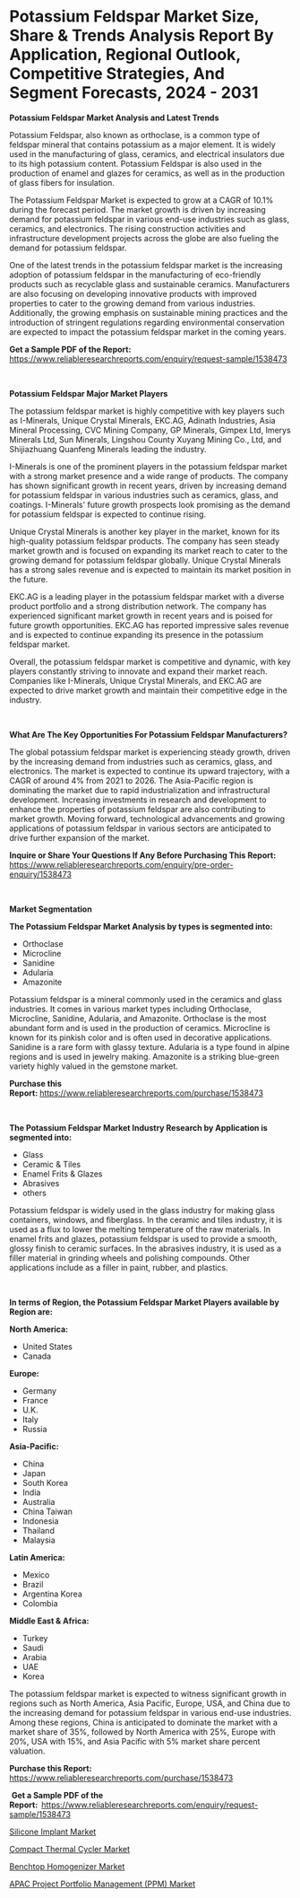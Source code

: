 <p><h1>Potassium Feldspar Market Size, Share & Trends Analysis Report By Application, Regional Outlook, Competitive Strategies, And Segment Forecasts, 2024 - 2031</h1></p><p><strong>Potassium Feldspar Market Analysis and Latest Trends</strong></p>
<p><p>Potassium Feldspar, also known as orthoclase, is a common type of feldspar mineral that contains potassium as a major element. It is widely used in the manufacturing of glass, ceramics, and electrical insulators due to its high potassium content. Potassium Feldspar is also used in the production of enamel and glazes for ceramics, as well as in the production of glass fibers for insulation.</p><p>The Potassium Feldspar Market is expected to grow at a CAGR of 10.1% during the forecast period. The market growth is driven by increasing demand for potassium feldspar in various end-use industries such as glass, ceramics, and electronics. The rising construction activities and infrastructure development projects across the globe are also fueling the demand for potassium feldspar.</p><p>One of the latest trends in the potassium feldspar market is the increasing adoption of potassium feldspar in the manufacturing of eco-friendly products such as recyclable glass and sustainable ceramics. Manufacturers are also focusing on developing innovative products with improved properties to cater to the growing demand from various industries. Additionally, the growing emphasis on sustainable mining practices and the introduction of stringent regulations regarding environmental conservation are expected to impact the potassium feldspar market in the coming years.</p></p>
<p><strong>Get a Sample PDF of the Report:&nbsp;</strong> <a href="https://www.reliableresearchreports.com/enquiry/request-sample/1538473">https://www.reliableresearchreports.com/enquiry/request-sample/1538473</a></p>
<p>&nbsp;</p>
<p><strong>Potassium Feldspar Major Market Players</strong></p>
<p><p>The potassium feldspar market is highly competitive with key players such as I-Minerals, Unique Crystal Minerals, EKC.AG, Adinath Industries, Asia Mineral Processing, CVC Mining Company, GP Minerals, Gimpex Ltd, Imerys Minerals Ltd, Sun Minerals, Lingshou County Xuyang Mining Co., Ltd, and Shijiazhuang Quanfeng Minerals leading the industry.</p><p>I-Minerals is one of the prominent players in the potassium feldspar market with a strong market presence and a wide range of products. The company has shown significant growth in recent years, driven by increasing demand for potassium feldspar in various industries such as ceramics, glass, and coatings. I-Minerals' future growth prospects look promising as the demand for potassium feldspar is expected to continue rising.</p><p>Unique Crystal Minerals is another key player in the market, known for its high-quality potassium feldspar products. The company has seen steady market growth and is focused on expanding its market reach to cater to the growing demand for potassium feldspar globally. Unique Crystal Minerals has a strong sales revenue and is expected to maintain its market position in the future.</p><p>EKC.AG is a leading player in the potassium feldspar market with a diverse product portfolio and a strong distribution network. The company has experienced significant market growth in recent years and is poised for future growth opportunities. EKC.AG has reported impressive sales revenue and is expected to continue expanding its presence in the potassium feldspar market.</p><p>Overall, the potassium feldspar market is competitive and dynamic, with key players constantly striving to innovate and expand their market reach. Companies like I-Minerals, Unique Crystal Minerals, and EKC.AG are expected to drive market growth and maintain their competitive edge in the industry.</p></p>
<p>&nbsp;</p>
<p><strong>What Are The Key Opportunities For Potassium Feldspar Manufacturers?</strong></p>
<p><p>The global potassium feldspar market is experiencing steady growth, driven by the increasing demand from industries such as ceramics, glass, and electronics. The market is expected to continue its upward trajectory, with a CAGR of around 4% from 2021 to 2026. The Asia-Pacific region is dominating the market due to rapid industrialization and infrastructural development. Increasing investments in research and development to enhance the properties of potassium feldspar are also contributing to market growth. Moving forward, technological advancements and growing applications of potassium feldspar in various sectors are anticipated to drive further expansion of the market.</p></p>
<p><strong>Inquire or Share Your Questions If Any Before Purchasing This Report:</strong> <a href="https://www.reliableresearchreports.com/enquiry/pre-order-enquiry/1538473">https://www.reliableresearchreports.com/enquiry/pre-order-enquiry/1538473</a></p>
<p>&nbsp;</p>
<p><strong>Market Segmentation</strong></p>
<p><strong>The Potassium Feldspar Market Analysis by types is segmented into:</strong></p>
<p><ul><li>Orthoclase</li><li>Microcline</li><li>Sanidine</li><li>Adularia</li><li>Amazonite</li></ul></p>
<p><p>Potassium feldspar is a mineral commonly used in the ceramics and glass industries. It comes in various market types including Orthoclase, Microcline, Sanidine, Adularia, and Amazonite. Orthoclase is the most abundant form and is used in the production of ceramics. Microcline is known for its pinkish color and is often used in decorative applications. Sanidine is a rare form with glassy texture. Adularia is a type found in alpine regions and is used in jewelry making. Amazonite is a striking blue-green variety highly valued in the gemstone market.</p></p>
<p><strong>Purchase this Report:&nbsp;</strong><a href="https://www.reliableresearchreports.com/purchase/1538473">https://www.reliableresearchreports.com/purchase/1538473</a></p>
<p>&nbsp;</p>
<p><strong>The Potassium Feldspar Market Industry Research by Application is segmented into:</strong></p>
<p><ul><li>Glass</li><li>Ceramic & Tiles</li><li>Enamel Frits & Glazes</li><li>Abrasives</li><li>others</li></ul></p>
<p><p>Potassium feldspar is widely used in the glass industry for making glass containers, windows, and fiberglass. In the ceramic and tiles industry, it is used as a flux to lower the melting temperature of the raw materials. In enamel frits and glazes, potassium feldspar is used to provide a smooth, glossy finish to ceramic surfaces. In the abrasives industry, it is used as a filler material in grinding wheels and polishing compounds. Other applications include as a filler in paint, rubber, and plastics.</p></p>
<p>&nbsp;</p>
<p><strong>In terms of Region, the Potassium Feldspar Market Players available by Region are:</strong></p>
<p>
    <p> <strong> North America: </strong>
        <ul>
            <li>United States</li>
            <li>Canada</li>
        </ul>
        </p> 
    <p> <strong> Europe: </strong>
        <ul>
            <li>Germany</li>
            <li>France</li>
            <li>U.K.</li>
            <li>Italy</li>
            <li>Russia</li>
        </ul>
        </p> 
    <p> <strong> Asia-Pacific: </strong>
        <ul>
            <li>China</li>
            <li>Japan</li>
            <li>South Korea</li>
            <li>India</li>
            <li>Australia</li>
            <li>China Taiwan</li>
            <li>Indonesia</li>
            <li>Thailand</li>
            <li>Malaysia</li>
        </ul>
        </p> 
    <p> <strong> Latin America: </strong>
        <ul>
            <li>Mexico</li>
            <li>Brazil</li>
            <li>Argentina Korea</li>
            <li>Colombia</li>
        </ul>
        </p> 
    <p> <strong> Middle East & Africa: </strong>
        <ul>
            <li>Turkey</li>
            <li>Saudi</li>
            <li>Arabia</li>
            <li>UAE</li>
            <li>Korea</li>
        </ul>
    </p>
    </p>
<p><p>The potassium feldspar market is expected to witness significant growth in regions such as North America, Asia Pacific, Europe, USA, and China due to the increasing demand for potassium feldspar in various end-use industries. Among these regions, China is anticipated to dominate the market with a market share of 35%, followed by North America with 25%, Europe with 20%, USA with 15%, and Asia Pacific with 5% market share percent valuation.</p></p>
<p><strong>Purchase this Report: </strong><a href="https://www.reliableresearchreports.com/purchase/1538473">https://www.reliableresearchreports.com/purchase/1538473</a></p>
<p>&nbsp;<strong>Get a Sample PDF of the Report:&nbsp;&nbsp;</strong><a href="https://www.reliableresearchreports.com/enquiry/request-sample/1538473">https://www.reliableresearchreports.com/enquiry/request-sample/1538473</a></p>
<p><strong></strong></p>
<p><p><a href="https://view.publitas.com/reportprime-1/silicone-implant-market-size-and-growth-market-segmentation-regional-and-country-breakdowns-and-market-trends-for-period-from-2024-2031/">Silicone Implant Market</a></p><p><a href="https://view.publitas.com/reportprime-1/compact-thermal-cycler-market-challenges-opportunities-and-growth-drivers-and-major-market-players-forecasted-for-period-from-2024-2031/">Compact Thermal Cycler Market</a></p><p><a href="https://view.publitas.com/reportprime-1/insights-into-benchtop-homogenizer-market-size-analysing-market-share-trends-and-growth-from-2024-to-2031/">Benchtop Homogenizer Market</a></p><p><a href="https://military-diascia-e68.notion.site/APAC-Project-Portfolio-Management-PPM-Market-Furnish-Information-about-Market-Size-Market-Share--b16a9f994c234a8d81bb09d431e90017">APAC Project Portfolio Management (PPM) Market</a></p></p>